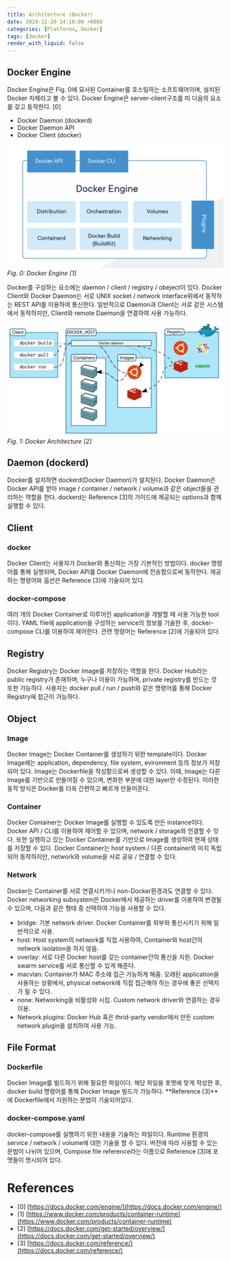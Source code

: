 ```yaml
---
title: Architecture (Docker)
date: 2019-12-20 14:10:00 +0800
categories: [Platforms, Docker]
tags: [docker]
render_with_liquid: false
---
```


## Docker Engine

Docker Engine은 Fig. 0에 묘사된 Container를 호스팅하는 소프트웨어이며, 설치된 Docker 자체라고 볼 수 있다. Docker Engine은 server-client구조를 띠 다음의 요소를 갖고 동작한다. [0]

- Docker Daemon (dockerd)
- Docker Daemon API
- Docker Client (docker)

![Docker Engine](/assets/img/post/docker/architecture/docker-engine.webp)
_Fig. 0: Docker Engine [1]_

Docker를 구성하는 요소에는 daemon / client / registry / obeject이 있다. Docker Client와 Docker Daemon는 서로 UNIX socket / network interface위에서 동작하는 REST API를 이용하여 통신한다. 일반적으로 Daemon과 Client는 서로 같은 시스템에서 동작하지만, Client와 remote Daemon을 연결하여 사용 가능하다. 

![Docker Architecture](/assets/img/post/docker/architecture/docker-architecture.webp)
_Fig. 1: Docker Architecture [2]_

## Daemon (dockerd)

Docker를 설치하면 dockerd(Docker Daemon)가 설치된다. Docker Daemon은 Docker API를 받아 image / container / network / volume과 같은 object들을 관리하는 역할을 한다. dockerd는 Reference [3]의 가이드에 제공되는 options과 함께 실행할 수 있다.

## Client

### docker

Docker Client는 사용자가 Docker와 통신하는 가장 기본적인 방법이다. docker 명령어를 통해 실행되며, Docker API를 Docker Daemon에 전송함으로써 동작한다. 제공하는 명령어와 옵션은 Reference [3]에 기술되어 있다.

### docker-compose

여러 개의 Docker Container로 이루어진 application을 개발할 때 사용 가능한 tool이다. YAML file에 application을 구성하는 service의 정보를 기술한 후, docker-compose CLI를 이용하여 제어한다. 관련 명령어는 Reference [2]에 기술되어 있다.

## Registry

Docker Registry는 Docker Image를 저장하는 역할을 한다. Docker Hub라는 public registry가 존재하며, 누구나 이용이 가능하며, private registry를 만드는 것 또한 가능하다. 사용자는 docker pull / run / push와 같은 명령어를 통해 Docker Registry에 접근이 가능하다.

## Object

### Image
Docker Image는 Docker Container를 생성하기 위한 template이다. Docker Image에는 application, dependency, file system, evironment 등의 정보가 저장되어 있다. Image는 Dockerfile을 작성함으로써 생성할 수 있다. 이때, Image는 다른 Image를 기반으로 만들어질 수 있으며, 변화한 부분에 대한 layer만 수정된다. 이러한 동작 방식은 Docker를 더욱 간편하고 빠르게 만들어준다.

### Container
Docker Container는 Docker Image를 실행할 수 있도록 만든 instance이다. Docker API / CLI를 이용하여 제어할 수 있으며, network / storage와 언결할 수 잇다. 또한 실행하고 있는 Docker Container를 기반으로 Image를 생성하여 현재 상태를 저장할 수 있다.
Docker Container는 host system / 다른 container와 마치 독립되어 동작하지만, network와 volume을 서로 공유 / 연결할 수 있다.

### Network

Docker는 Container를 서로 연결시키거나 non-Docker환경과도 연결할 수 있다. Docker networking subsystem은 Docker에서 제공하는 driver를 이용하여 변경될 수 있으며, 다음과 같은 형태 중 선택하여 기능을 사용할 수 있다.

- bridge: 기본 network driver. Docker Container를 외부와 통신시키기 위해 일반적으로 사용.
- host: Host system의 network를 직접 사용하여, Container와 host간의 network isolation을 하지 않음.
- overlay: 서로 다른 Docker host를 갖는 container간의 통신을 지원. Docker swarm service를 서로 통신할 수 있게 해준다.
- macvlan: Container가 MAC 주소에 접근 가능하게 해줌. 오래된 application을 사용하는 상황에서, physical network에 직접 접근해야 하는 경우에 좋은 선택지가 될 수 있다.
- none: Networking을 비활성화 시킴. Custom network driver와 연결하는 경우 이용.
- Network plugins: Docker Hub 혹은 thrid-party vendor에서 만든 custom network plugin을 설치하여 사용 가능.

## File Format

### Dockerfile

Docker Image를 빌드하기 위해 필요한 파일이다. 해당 파일을 포맷에 맞게 작성한 후, docker build 명령어를 통해 Docker Image 빌드가 가능하다. **Reference [3]**에 Dockerfile에서 지원하는 문법이 기술되어있다.

### docker-compose.yaml

docker-compose를 실행하기 위한 내용을 기술하는 파일이다. Runtime 환경의 service / network / volume에 대한 기술을 할 수 있다. 버전에 따라 사용할 수 있는 문법이 나뉘어 있으며, Compose file reference라는 이름으로 Reference [3]에 포맷들이 명시되어 있다.

# References

- [0] [https://docs.docker.com/engine/](https://docs.docker.com/engine/)
- [1] [https://www.docker.com/products/container-runtime](https://www.docker.com/products/container-runtime)
- [2] [https://docs.docker.com/get-started/overview/](https://docs.docker.com/get-started/overview/)
- [3] [https://docs.docker.com/reference/](https://docs.docker.com/reference/)
